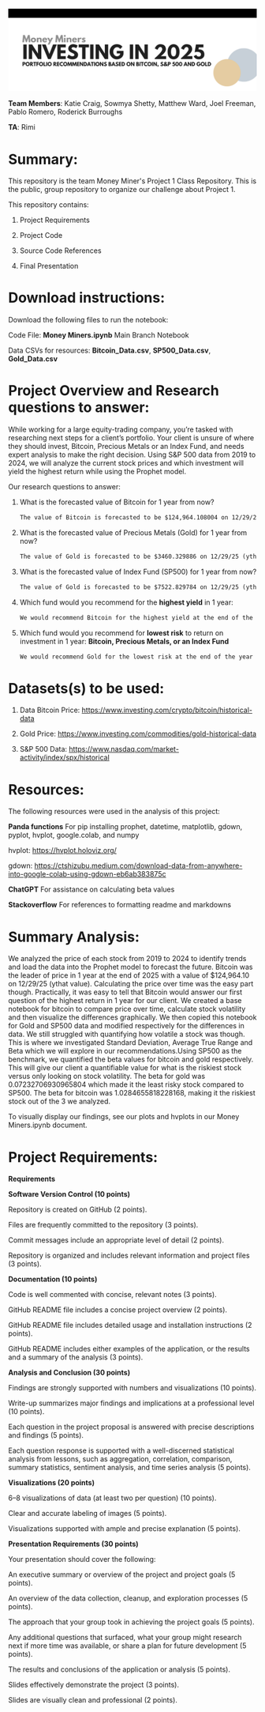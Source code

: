 ![alt text](https://github.com/ktcraig/Project-1-AI-Class/blob/main/Money%20Miners%20Header.png)


**Team Members**: Katie Craig, Sowmya Shetty, Matthew Ward, Joel Freeman, Pablo Romero, Roderick Burroughs

**TA**: Rimi

# Summary:
This repository is the team Money Miner's Project 1 Class Repository. This is the public, group repository to organize our challenge about Project 1.

This repository contains:

1) Project Requirements

2) Project Code

3) Source Code References

4) Final Presentation

# Download instructions:

Download the following files to run the notebook:

Code File: **Money Miners.ipynb** Main Branch Notebook

Data CSVs for resources: **Bitcoin_Data.csv**, **SP500_Data.csv**, **Gold_Data.csv**


# Project Overview and Research questions to answer:
While working for a large equity-trading company, you’re tasked with researching next steps for a client’s portfolio. Your client is unsure of where they should invest, Bitcoin, Precious Metals or an Index Fund, and needs expert analysis to make the right decision. Using S&P 500 data from 2019 to 2024, we will analyze the current stock prices and which investment will yield the highest return while using the Prophet model. 

Our research questions to answer:

1) What is the forecasted value of Bitcoin for 1 year from now?
   ```diff
   The value of Bitcoin is forecasted to be $124,964.108004 on 12/29/25 (ythat)
    ```
   
2) What is the forecasted value of Precious Metals (Gold) for 1 year from now?
   ```diff
   The value of Gold is forecasted to be $3460.329886 on 12/29/25 (ythat)
    ```
   
3) What is the forecasted value of Index Fund (SP500) for 1 year from now?
   ```diff
   The value of Gold is forecasted to be $7522.829784 on 12/29/25 (ythat)
   ```
   
4) Which fund would you recommend for the **highest yield** in 1 year:
   ```diff
   We would recommend Bitcoin for the highest yield at the end of the year; however, the beta for bitcoin was 1.0284655818228168, making it the riskiest stock out of the 3 we analyzed.
   ```
   
5) Which fund would you recommend for **lowest risk** to return on investment in 1 year: **Bitcoin, Precious Metals, or an Index Fund**
   ```diff
   We would recommend Gold for the lowest risk at the end of the year due to the beta for gold being 0.07232706930965804 which made it the least risky stock compared to SP500.
   ```

# Datasets(s) to be used:

1) Data Bitcoin Price: https://www.investing.com/crypto/bitcoin/historical-data

2) Gold Price: https://www.investing.com/commodities/gold-historical-data

3) S&P 500 Data: https://www.nasdaq.com/market-activity/index/spx/historical

# Resources:

The following resources were used in the analysis of this project:

**Panda functions** For pip installing prophet, datetime, matplotlib, gdown, pyplot, hvplot, google.colab, and numpy

hvplot:  https://hvplot.holoviz.org/

gdown:  https://ctshizubu.medium.com/download-data-from-anywhere-into-google-colab-using-gdown-eb6ab383875c

**ChatGPT** For assistance on calculating beta values

**Stackoverflow** For references to formatting readme and markdowns


# Summary Analysis:

We analyzed the price of each stock from 2019 to 2024 to identify trends and load the data into the Prophet model to forecast the future. Bitcoin was the leader of price in 1 year at the end of 2025 with a value of $124,964.10 on 12/29/25 (ythat value). Calculating the price over time was the easy part though. Practically, it was easy to tell that Bitcoin would answer our first question of the highest return in 1 year for our client. We created a base notebook for bitcoin to compare price over time, calculate stock volatility and then visualize the differences graphically. We then copied this notebook for Gold and SP500 data and modified respectively for the differences in data. We still struggled with quantifying how volatile a stock was though. This is where we investigated Standard Deviation, Average True Range and Beta which we will explore in our recommendations.Using SP500 as the benchmark, we quantified the beta values for bitcoin and gold respectively. This will give our client a quantifiable value for what is the riskiest stock versus only looking on stock volatility. The beta for gold was 0.07232706930965804 which made it the least risky stock compared to SP500. The beta for bitcoin was 1.0284655818228168, making it the riskiest stock out of the 3 we analyzed.

To visually display our findings, see our plots and hvplots in our Money Miners.ipynb document.


# Project Requirements:
**Requirements**

**Software Version Control (10 points)**

Repository is created on GitHub (2 points).

Files are frequently committed to the repository (3 points).

Commit messages include an appropriate level of detail (2 points).

Repository is organized and includes relevant information and project files (3 points).

**Documentation (10 points)**

Code is well commented with concise, relevant notes (3 points).

GitHub README file includes a concise project overview (2 points).

GitHub README file includes detailed usage and installation instructions (2 points).

GitHub README includes either examples of the application, or the results and a summary of the analysis (3 points).

**Analysis and Conclusion (30 points)**

Findings are strongly supported with numbers and visualizations (10 points).

Write-up summarizes major findings and implications at a professional level (10 points).

Each question in the project proposal is answered with precise descriptions and findings (5 points).

Each question response is supported with a well-discerned statistical analysis from lessons, such as aggregation, correlation, comparison, summary statistics, sentiment analysis, and time series analysis (5 points).

**Visualizations (20 points)**

6–8 visualizations of data (at least two per question) (10 points).

Clear and accurate labeling of images (5 points).

Visualizations supported with ample and precise explanation (5 points).

**Presentation Requirements (30 points)**

Your presentation should cover the following:

An executive summary or overview of the project and project goals (5 points).

An overview of the data collection, cleanup, and exploration processes (5 points).

The approach that your group took in achieving the project goals (5 points).

Any additional questions that surfaced, what your group might research next if more time was available, or share a plan for future development (5 points).

The results and conclusions of the application or analysis (5 points).

Slides effectively demonstrate the project (3 points).

Slides are visually clean and professional (2 points).




